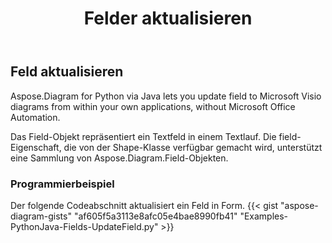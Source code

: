 ﻿---
title: Felder aktualisieren
type: docs
weight: 20
url: /de/python-java/update-fields/
description: In diesem Abschnitt wird erläutert, wie Felder aktualisiert werden.
---
## **Feld aktualisieren**
Aspose.Diagram for Python via Java lets you update field to Microsoft Visio diagrams from within your own applications, without Microsoft Office Automation. 

Das Field-Objekt repräsentiert ein Textfeld in einem Textlauf. Die field-Eigenschaft, die von der Shape-Klasse verfügbar gemacht wird, unterstützt eine Sammlung von Aspose.Diagram.Field-Objekten.

### **Programmierbeispiel**
Der folgende Codeabschnitt aktualisiert ein Feld in Form.
{{< gist "aspose-diagram-gists" "af605f5a3113e8afc05e4bae8990fb41" "Examples-PythonJava-Fields-UpdateField.py" >}}
